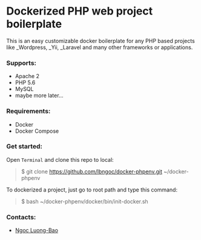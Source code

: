 # Dockerized PHP web project boilerplate

This is an easy customizable docker boilerplate for any PHP based projects like _Wordpress, _Yii, _Laravel and many other frameworks or applications.

### Supports:

 - Apache 2
 - PHP 5.6
 - MySQL
 - maybe more later...

### Requirements:

 - Docker
 - Docker Compose

### Get started:

Open `Terminal` and clone this repo to local:

> $ git clone https://github.com/lbngoc/docker-phpenv.git ~/docker-phpenv


To dockerized a project, just go to root path and type this command:

> $ bash ~/docker-phpenv/docker/bin/init-docker.sh

### Contacts:

 - [Ngoc Luong-Bao](http://luongbaongoc.com)
